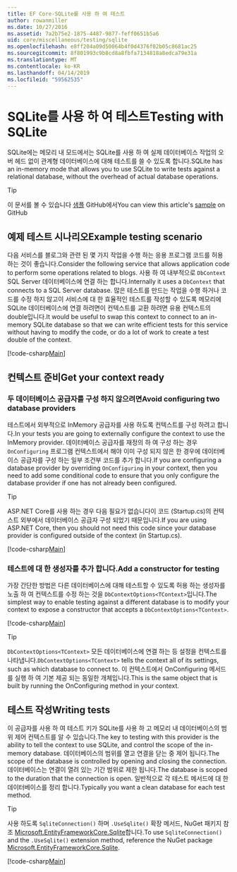 ```yaml
---
title: EF Core-SQLite를 사용 하 여 테스트
author: rowanmiller
ms.date: 10/27/2016
ms.assetid: 7a2b75e2-1875-4487-9877-feff0651b5a6
uid: core/miscellaneous/testing/sqlite
ms.openlocfilehash: e8ff204a09d50064b4f0d4376f02b05c8681ac25
ms.sourcegitcommit: 8f801993c9b8cd8a8fbfa7134818a8edca79e31a
ms.translationtype: MT
ms.contentlocale: ko-KR
ms.lasthandoff: 04/14/2019
ms.locfileid: "59562535"
---
```

# <a name="testing-with-sqlite"></a><span data-ttu-id="358c0-102">SQLite를 사용 하 여 테스트</span><span class="sxs-lookup"><span data-stu-id="358c0-102">Testing with SQLite</span></span>

<span data-ttu-id="358c0-103">SQLite에는 메모리 내 모드에서는 SQLite를 사용 하 여 실제 데이터베이스 작업의 오버 헤드 없이 관계형 데이터베이스에 대해 테스트를 쓸 수 있도록 합니다.</span><span class="sxs-lookup"><span data-stu-id="358c0-103">SQLite has an in-memory mode that allows you to use SQLite to write tests against a relational database, without the overhead of actual database operations.</span></span>

> [!TIP]  
> <span data-ttu-id="358c0-104">이 문서를 볼 수 있습니다 [샘플](https://github.com/aspnet/EntityFramework.Docs/tree/master/samples/core/Miscellaneous/Testing) GitHub에서</span><span class="sxs-lookup"><span data-stu-id="358c0-104">You can view this article's [sample](https://github.com/aspnet/EntityFramework.Docs/tree/master/samples/core/Miscellaneous/Testing) on GitHub</span></span>

## <a name="example-testing-scenario"></a><span data-ttu-id="358c0-105">예제 테스트 시나리오</span><span class="sxs-lookup"><span data-stu-id="358c0-105">Example testing scenario</span></span>

<span data-ttu-id="358c0-106">다음 서비스를 블로그와 관련 된 몇 가지 작업을 수행 하는 응용 프로그램 코드를 허용 하는 것이 좋습니다.</span><span class="sxs-lookup"><span data-stu-id="358c0-106">Consider the following service that allows application code to perform some operations related to blogs.</span></span> <span data-ttu-id="358c0-107">사용 하 여 내부적으로 `DbContext` SQL Server 데이터베이스에 연결 하는 합니다.</span><span class="sxs-lookup"><span data-stu-id="358c0-107">Internally it uses a `DbContext` that connects to a SQL Server database.</span></span> <span data-ttu-id="358c0-108">많은 테스트를 만드는 작업을 수행 하거나 코드를 수정 하지 않고이 서비스에 대 한 효율적인 테스트를 작성할 수 있도록 메모리에 SQLite 데이터베이스에 연결 하려면이 컨텍스트를 교환 하려면 유용 컨텍스트의 double입니다.</span><span class="sxs-lookup"><span data-stu-id="358c0-108">It would be useful to swap this context to connect to an in-memory SQLite database so that we can write efficient tests for this service without having to modify the code, or do a lot of work to create a test double of the context.</span></span>

[!code-csharp[Main](../../../../samples/core/Miscellaneous/Testing/BusinessLogic/BlogService.cs)]

## <a name="get-your-context-ready"></a><span data-ttu-id="358c0-109">컨텍스트 준비</span><span class="sxs-lookup"><span data-stu-id="358c0-109">Get your context ready</span></span>

### <a name="avoid-configuring-two-database-providers"></a><span data-ttu-id="358c0-110">두 데이터베이스 공급자를 구성 하지 않으려면</span><span class="sxs-lookup"><span data-stu-id="358c0-110">Avoid configuring two database providers</span></span>

<span data-ttu-id="358c0-111">테스트에서 외부적으로 InMemory 공급자를 사용 하도록 컨텍스트를 구성 하려고 합니다.</span><span class="sxs-lookup"><span data-stu-id="358c0-111">In your tests you are going to externally configure the context to use the InMemory provider.</span></span> <span data-ttu-id="358c0-112">데이터베이스 공급자를 재정의 하 여 구성 하는 경우 `OnConfiguring` 프로그램 컨텍스트에서 해야 이미 구성 되지 않은 한 경우에 데이터베이스 공급자를 구성 하는 일부 조건부 코드를 추가 합니다.</span><span class="sxs-lookup"><span data-stu-id="358c0-112">If you are configuring a database provider by overriding `OnConfiguring` in your context, then you need to add some conditional code to ensure that you only configure the database provider if one has not already been configured.</span></span>

> [!TIP]  
> <span data-ttu-id="358c0-113">ASP.NET Core를 사용 하는 경우 다음 필요가 없습니다이 코드 (Startup.cs)의 컨텍스트 외부에서 데이터베이스 공급자 구성 되었기 때문입니다.</span><span class="sxs-lookup"><span data-stu-id="358c0-113">If you are using ASP.NET Core, then you should not need this code since your database provider is configured outside of the context (in Startup.cs).</span></span>

[!code-csharp[Main](../../../../samples/core/Miscellaneous/Testing/BusinessLogic/BloggingContext.cs#OnConfiguring)]

### <a name="add-a-constructor-for-testing"></a><span data-ttu-id="358c0-114">테스트에 대 한 생성자를 추가 합니다.</span><span class="sxs-lookup"><span data-stu-id="358c0-114">Add a constructor for testing</span></span>

<span data-ttu-id="358c0-115">가장 간단한 방법은 다른 데이터베이스에 대해 테스트할 수 있도록 허용 하는 생성자를 노출 하 여 컨텍스트를 수정 하는 것을 `DbContextOptions<TContext>`입니다.</span><span class="sxs-lookup"><span data-stu-id="358c0-115">The simplest way to enable testing against a different database is to modify your context to expose a constructor that accepts a `DbContextOptions<TContext>`.</span></span>

[!code-csharp[Main](../../../../samples/core/Miscellaneous/Testing/BusinessLogic/BloggingContext.cs#Constructors)]

> [!TIP]  
> <span data-ttu-id="358c0-116">`DbContextOptions<TContext>` 모든 데이터베이스에 연결 하는 등 설정을 컨텍스트를 나타냅니다.</span><span class="sxs-lookup"><span data-stu-id="358c0-116">`DbContextOptions<TContext>` tells the context all of its settings, such as which database to connect to.</span></span> <span data-ttu-id="358c0-117">이 컨텍스트에서 OnConfiguring 메서드를 실행 하 여 기본 제공 되는 동일한 개체입니다.</span><span class="sxs-lookup"><span data-stu-id="358c0-117">This is the same object that is built by running the OnConfiguring method in your context.</span></span>

## <a name="writing-tests"></a><span data-ttu-id="358c0-118">테스트 작성</span><span class="sxs-lookup"><span data-stu-id="358c0-118">Writing tests</span></span>

<span data-ttu-id="358c0-119">이 공급자를 사용 하 여 테스트 키가 SQLite를 사용 하 고 메모리 내 데이터베이스의 범위 제어 컨텍스트를 알 수 있습니다.</span><span class="sxs-lookup"><span data-stu-id="358c0-119">The key to testing with this provider is the ability to tell the context to use SQLite, and control the scope of the in-memory database.</span></span> <span data-ttu-id="358c0-120">데이터베이스의 범위를 열고 연결을 닫는 중 제어 됩니다.</span><span class="sxs-lookup"><span data-stu-id="358c0-120">The scope of the database is controlled by opening and closing the connection.</span></span> <span data-ttu-id="358c0-121">데이터베이스는 연결이 열려 있는 기간 범위로 제한 됩니다.</span><span class="sxs-lookup"><span data-stu-id="358c0-121">The database is scoped to the duration that the connection is open.</span></span> <span data-ttu-id="358c0-122">일반적으로 각 테스트 메서드에 대 한 데이터베이스를 정리 합니다.</span><span class="sxs-lookup"><span data-stu-id="358c0-122">Typically you want a clean database for each test method.</span></span>

>[!TIP]
> <span data-ttu-id="358c0-123">사용 하도록 `SqliteConnection()` 하며 `.UseSqlite()` 확장 메서드, NuGet 패키지 참조 [Microsoft.EntityFrameworkCore.Sqlite](https://www.nuget.org/packages/Microsoft.EntityFrameworkCore.Sqlite/)합니다.</span><span class="sxs-lookup"><span data-stu-id="358c0-123">To use `SqliteConnection()` and the `.UseSqlite()` extension method, reference the NuGet package [Microsoft.EntityFrameworkCore.Sqlite](https://www.nuget.org/packages/Microsoft.EntityFrameworkCore.Sqlite/).</span></span>

[!code-csharp[Main](../../../../samples/core/Miscellaneous/Testing/TestProject/SQLite/BlogServiceTests.cs)]
